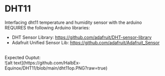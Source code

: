 # DHT11
Interfacing dht11 temperature and humidity sensor with the arduino
<br />
REQUIRES the following Arduino libraries:
- DHT Sensor Library: https://github.com/adafruit/DHT-sensor-library
- Adafruit Unified Sensor Lib: https://github.com/adafruit/Adafruit_Sensor
<br />
Expected Ouptut:
<br />
![alt text](https://github.com/HalbEx-Equinox/DHT11/blob/main/dht11op.PNG?raw=true)
